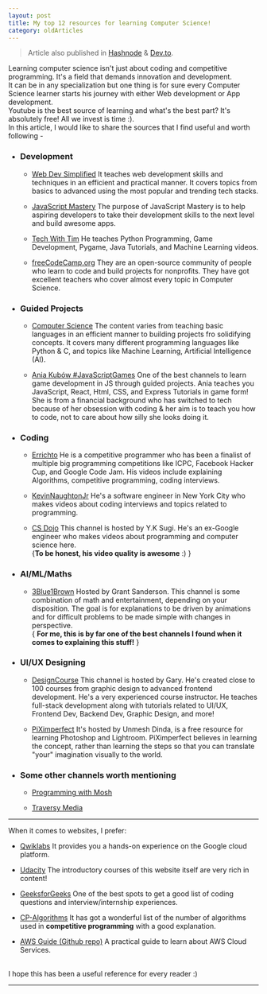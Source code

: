 ```yaml
---
layout: post 
title: My top 12 resources for learning Computer Science!
category: oldArticles
---
```


> Article also published in [Hashnode](https://surajv.hashnode.dev/) & [Dev.to](https://dev.to/surajv).

Learning computer science isn't just about coding and competitive programming. It's a field that demands innovation and development. <br>
It can be in any specialization but one thing is for sure every Computer Science learner starts his journey with either Web development or App development. <br>
Youtube is the best source of learning and what's the best part? It's absolutely free! All we invest is time :). <br>
In this article, I would like to share the sources that I find useful and worth following - 

* ### Development

  * [Web Dev Simplified](https://www.youtube.com/channel/UCFbNIlppjAuEX4znoulh0Cw) It teaches web development skills and techniques in an efficient and practical manner. It covers topics from basics to advanced using the most popular and trending tech stacks.

  * [JavaScript Mastery](https://www.youtube.com/channel/UCmXmlB4-HJytD7wek0Uo97A) The purpose of JavaScript Mastery is to help aspiring developers to take their development skills to the next level and build awesome apps.

  * [Tech With Tim](https://www.youtube.com/c/TechWithTim/featured) He teaches Python Programming, Game Development, Pygame, Java Tutorials, and Machine Learning videos. 

  * [freeCodeCamp.org](https://www.youtube.com/c/Freecodecamp/featured) They are an open-source community of people who learn to code and build projects for nonprofits. They have got excellent teachers who cover almost every topic in Computer Science.

* ### Guided Projects

  * [Computer Science](https://www.youtube.com/channel/UCbmb5IoBtHZTpYZCDBOC1CA/featured) The content varies from teaching basic languages in an efficient manner to building projects fro solidifying concepts. It covers many different programming languages like Python &  C, and topics like Machine Learning, Artificial Intelligence (AI).

  * [Ania Kubów #JavaScriptGames](https://www.youtube.com/channel/UC5DNytAJ6_FISueUfzZCVsw) One of the best channels to learn game development in JS through guided projects. Ania teaches you JavaScript, React, Html, CSS, and Express Tutorials in game form! She is from a financial background who has switched to tech because of her obsession with coding & her aim is to teach you how to code, not to care about how silly she looks doing it. 

* ### Coding

  * [Errichto](https://www.youtube.com/channel/UCBr_Fu6q9iHYQCh13jmpbrg) He is a competitive programmer who has been a finalist of multiple big programming competitions like ICPC, Facebook Hacker Cup, and Google Code Jam. His videos include explaining Algorithms, competitive programming, coding interviews. 

  * [KevinNaughtonJr](https://www.youtube.com/c/KevinNaughtonJr/featured) He's a software engineer in New York City who makes videos about coding interviews and topics related to programming.

  * [CS Dojo](https://www.youtube.com/c/CSDojo/featured) This channel is hosted by Y.K Sugi. He's an ex-Google engineer who makes videos about programming and computer science here. <br> {**To be honest, his video quality is awesome** :) }

* ### AI/ML/Maths

  * [3Blue1Brown](https://www.youtube.com/channel/UCYO_jab_esuFRV4b17AJtAw) Hosted by Grant Sanderson. This channel is some combination of math and entertainment, depending on your disposition. The goal is for explanations to be driven by animations and for difficult problems to be made simple with changes in perspective. <br> { **For me, this is by far one of the best channels I found when it comes to explaining this stuff!** }

* ### UI/UX Designing

  * [DesignCourse](https://www.youtube.com/channel/UCVyRiMvfUNMA1UPlDPzG5Ow) This channel is hosted by Gary. He's created close to 100 courses from graphic design to advanced frontend development. He's a very experienced course instructor. He teaches full-stack development along with tutorials related to UI/UX, Frontend Dev, Backend Dev, Graphic Design, and more!

  * [PiXimperfect](https://www.youtube.com/channel/UCMrvLMUITAImCHMOhX88PYQ) It's hosted by Unmesh Dinda, is a free resource for learning Photoshop and Lightroom. PiXimperfect believes in learning the concept, rather than learning the steps so that you can translate "your" imagination visually to the world.

* ### Some other channels worth mentioning

  * [Programming with Mosh](https://www.youtube.com/c/programmingwithmosh/featured) <br>

  * [Traversy Media](https://www.youtube.com/c/TraversyMedia/featured) <br>

---

When it comes to websites, I prefer: 
* [Qwiklabs](https://www.qwiklabs.com/) 
It provides you a hands-on experience on the Google cloud platform.

* [Udacity](https://www.udacity.com/) 
The introductory courses of this website itself are very rich in content! 

* [GeeksforGeeks](https://www.geeksforgeeks.org/) 
One of the best spots to get a good list of coding questions and interview/internship experiences.

* [CP-Algorithms](https://cp-algorithms.com/) 
It has got a wonderful list of the number of algorithms used in **competitive programming** with a good explanation.

* [AWS Guide (Github repo)](https://github.com/open-guides/og-aws#cloudwatch) 
A practical guide to learn about AWS Cloud Services. 

<br>
I hope this has been a useful reference for every reader :)

---------------------
